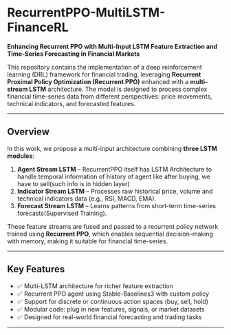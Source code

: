 # RecurrentPPO-MultiLSTM-FinanceRL

**Enhancing Recurrent PPO with Multi-Input LSTM Feature Extraction and Time-Series Forecasting in Financial Markets**

This repository contains the implementation of a deep reinforcement learning (DRL) framework for financial trading, leveraging **Recurrent Proximal Policy Optimization (Recurrent PPO)** enhanced with a **multi-stream LSTM** architecture. The model is designed to process complex financial time-series data from different perspectives: price movements, technical indicators, and forecasted features.

---

## Overview

In this work, we propose a multi-input architecture combining **three LSTM modules**:

1. **Agent Stream LSTM** – RecurrentPPO itself has LSTM Architecture to handle temporal information of history of agent like after buying, we have to sell(such info is in hidden layer)
2. **Indicator Stream LSTM** – Processes raw historical price, volume and technical indicators data (e.g., RSI, MACD, EMA).
3. **Forecast Stream LSTM** – Learns patterns from short-term time-series forecasts(Supervised Training).

These feature streams are fused and passed to a recurrent policy network trained using **Recurrent PPO**, which enables sequential decision-making with memory, making it suitable for financial time-series.

---

## Key Features

- ✅ Multi-LSTM architecture for richer feature extraction  
- ✅ Recurrent PPO agent using Stable-Baselines3 with custom policy  
- ✅ Support for discrete or continuous action spaces (buy, sell, hold)  
- ✅ Modular code: plug in new features, signals, or market datasets  
- ✅ Designed for real-world financial forecasting and trading tasks

---




